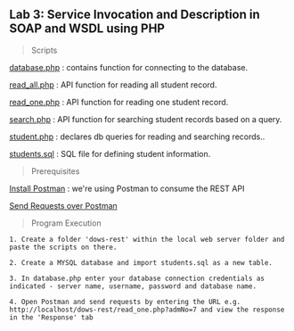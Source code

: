 ## Lab 3: Service Invocation and Description in SOAP and WSDL using PHP

> Scripts

[database.php](https://github.com/AllanVikiru/DistributedObjectsWebServices/blob/rest/database.php) : contains function for connecting to the database.
  
[read_all.php](https://github.com/AllanVikiru/DistributedObjectsWebServices/blob/rest/read_all.php) : API function for reading all student record.

[read_one.php](https://github.com/AllanVikiru/DistributedObjectsWebServices/blob/rest/read_all.php) : API function for reading one student record.

[search.php](https://github.com/AllanVikiru/DistributedObjectsWebServices/blob/rest/search.php) : API function for searching student records based on a query.

[student.php](https://github.com/AllanVikiru/DistributedObjectsWebServices/blob/rest/student.php) : declares db queries for reading and searching records..

[students.sql](https://github.com/AllanVikiru/DistributedObjectsWebServices/blob/rest/students.sql) : SQL file for defining student information.


> Prerequisites

[Install Postman](https://learning.postman.com/docs/getting-started/installation-and-updates/) : we're using Postman to consume the REST API

[Send Requests over Postman](https://learning.postman.com/docs/getting-started/sending-the-first-request/)


> Program Execution
```
1. Create a folder 'dows-rest' within the local web server folder and paste the scripts on there. 

2. Create a MYSQL database and import students.sql as a new table. 

3. In database.php enter your database connection credentials as indicated - server name, username, password and database name.

4. Open Postman and send requests by entering the URL e.g. http://localhost/dows-rest/read_one.php?admNo=7 and view the response in the 'Response' tab
            
```
